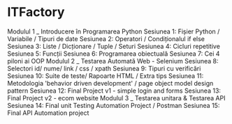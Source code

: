 # ITFactory

Modulul 1 _ Introducere în Programarea Python
Sesiunea 1: Fișier Python / Variabile / Tipuri de date
Sesiunea 2: Operatori / Condiționalul if else​
Sesiunea 3: Liste / Dicționare / Tuple / Seturi
Sesiunea 4: Cicluri repetitive
Sesiunea 5: Funcții
Sesiunea 6: Programarea obiectuală
Sesiunea 7: Cei 4 piloni ai OOP
Modulul 2 _ Testarea Automată Web - Selenium
Sesiunea 8: Selectori id/ nume/ link / css / xpath
Sesiunea 9: Tipuri cu verificări
Sesiunea 10: Suite de teste/ Rapoarte HTML / Extra tips
Sesiunea 11: Metodologia 'behavior driven development' / page object model design pattern
Sesiunea 12: Final Project v1 - simple login and forms
Sesiunea 13: Final Project v2 - ecom website
Modulul 3 _ Testarea unitara & Testarea API
Sesiunea 14: Final unit Testing Automation Project / Postman
Sesiunea 15: Final API Automation project
